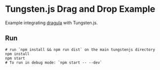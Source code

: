 # Tungsten.js Drag and Drop Example

Example integrating [dragula](https://github.com/bevacqua/dragula) with Tungsten.js.

## Run

    # run `npm install && npm run dist` on the main tungstenjs directory
    npm install
    npm start
    # To run in debug mode: `npm start -- --dev`